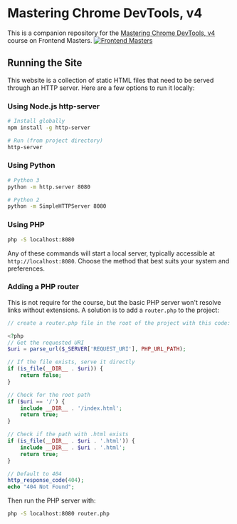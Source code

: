 # Mastering Chrome DevTools, v4
This is a companion repository for the [Mastering Chrome DevTools, v4](https://frontendmasters.com/courses/dev-tools-v4/) course on Frontend Masters.
[![Frontend Masters](https://static.frontendmasters.com/assets/brand/logos/full.png)](https://frontendmasters.com/courses/dev-tools-v4/)

## Running the Site

This website is a collection of static HTML files that need to be served through an HTTP server. Here are a few options to run it locally:

### Using Node.js http-server

```bash
# Install globally
npm install -g http-server

# Run (from project directory)
http-server
```

### Using Python

```bash
# Python 3
python -m http.server 8080

# Python 2
python -m SimpleHTTPServer 8080
```

### Using PHP

```bash
php -S localhost:8080
```

Any of these commands will start a local server, typically accessible at `http://localhost:8080`. Choose the method that best suits your system and preferences.

### Adding a PHP router

This is not require for the course, but the basic PHP server won't resolve links without extensions. A solution is to add a `router.php` to the project:

```php
// create a router.php file in the root of the project with this code:

<?php
// Get the requested URI
$uri = parse_url($_SERVER['REQUEST_URI'], PHP_URL_PATH);

// If the file exists, serve it directly
if (is_file(__DIR__ . $uri)) {
    return false;
}

// Check for the root path
if ($uri == '/') {
    include __DIR__ . '/index.html';
    return true;
}

// Check if the path with .html exists
if (is_file(__DIR__ . $uri . '.html')) {
    include __DIR__ . $uri . '.html';
    return true;
}

// Default to 404
http_response_code(404);
echo "404 Not Found";

```

Then run the PHP server with:

```bash
php -S localhost:8080 router.php
```
